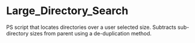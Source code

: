 # Large_Directory_Search
PS script that locates directories over a user selected size.  Subtracts sub-directory sizes from parent using a de-duplication method.

